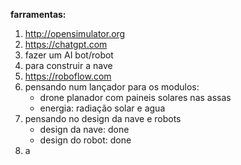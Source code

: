 __farramentas:__ 
1. http://opensimulator.org
2. https://chatgpt.com
3. fazer um AI bot/robot
4. para construir a nave
5. https://roboflow.com
6. pensando num lançador para os modulos:
   - drone planador com paineis solares nas assas
   - energia: radiação solar e agua
8. pensando no design da nave e robots
    - design da nave: done
    - design do robot: done
9. a
